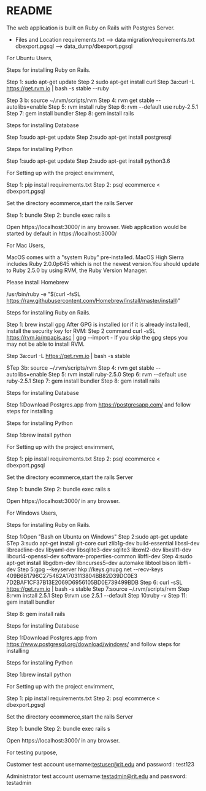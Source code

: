 # README

The web application is built on Ruby on Rails with Postgres Server.

* Files and Location
requirements.txt --> data migration/requirements.txt
dbexport.pgsql --> data_dump/dbexport.pgsql


For Ubuntu Users,

Steps for installing Ruby on Rails.

Step 1: sudo apt-get update
Step 2 sudo apt-get install curl
Step 3a:curl -L https://get.rvm.io | bash -s stable --ruby

Step 3 b: source ~/.rvm/scripts/rvm
Step 4: rvm get stable --autolibs=enable
Step 5: rvm install ruby
Step 6: rvm --default use ruby-2.5.1
Step 7: gem install bundler 
Step 8: gem install rails

Steps for installing Database

Step 1:sudo apt-get update
Step 2:sudo apt-get install postgresql

Steps for installing Python

Step 1:sudo apt-get update
Step 2:sudo apt-get install python3.6

For Setting up with the project envirnment,

Step 1: pip install requirements.txt
Step 2: psql ecommerce < dbexport.pgsql

Set the directory ecommerce,start the rails Server

Step 1: bundle
Step 2: bundle exec rails s

Open https://localhost:3000/ in any browser.
Web application would be started by default in https://localhost:3000/





For Mac Users,

MacOS comes with a "system Ruby" pre-installed. MacOS High Sierra includes Ruby 2.0.0p645 which is not the newest version.You should update to Ruby 2.5.0 by using RVM, the Ruby Version Manager.

Please install Homebrew

/usr/bin/ruby -e "$(curl -fsSL https://raw.githubusercontent.com/Homebrew/install/master/install)"

Steps for installing Ruby on Rails.

Step 1: brew install gpg
After GPG is installed (or if it is already installed), install the security key for RVM:
Step 2 command curl -sSL https://rvm.io/mpapis.asc | gpg --import -
If you skip the gpg steps you may not be able to install RVM.

Step 3a:curl -L https://get.rvm.io | bash -s stable

STep 3b: source ~/.rvm/scripts/rvm
Step 4: rvm get stable --autolibs=enable
Step 5: rvm install ruby-2.5.0
Step 6: rvm --default use ruby-2.5.1
Step 7: gem install bundler 
Step 8: gem install rails

Steps for installing Database

Step 1:Download Postgres.app from https://postgresapp.com/ and follow steps for installing

Steps for installing Python

Step 1:brew install python

For Setting up with the project envirnment,

Step 1: pip install requirements.txt
Step 2: psql ecommerce < dbexport.pgsql

Set the directory ecommerce,start the rails Server

Step 1: bundle
Step 2: bundle exec rails s

Open https://localhost:3000/ in any browser.




For Windows Users,

Steps for installing Ruby on Rails.

Step 1:Open "Bash on Ubuntu on Windows"
Step 2:sudo apt-get update
STep 3:sudo apt-get install git-core curl zlib1g-dev build-essential libssl-dev libreadline-dev libyaml-dev libsqlite3-dev sqlite3 libxml2-dev libxslt1-dev libcurl4-openssl-dev software-properties-common libffi-dev
Step 4:sudo apt-get install libgdbm-dev libncurses5-dev automake libtool bison libffi-dev
Step 5:gpg --keyserver hkp://keys.gnupg.net --recv-keys 409B6B1796C275462A1703113804BB82D39DC0E3 7D2BAF1CF37B13E2069D6956105BD0E739499BDB
Step 6: curl -sSL https://get.rvm.io | bash -s stable
Step 7:source ~/.rvm/scripts/rvm
Step 8:rvm install 2.5.1
Step 9:rvm use 2.5.1 --default
Step 10:ruby -v
Step 11: gem install bundler

Step 8: gem install rails

Steps for installing Database

Step 1:Download Postgres.app from https://www.postgresql.org/download/windows/ and follow steps for installing

Steps for installing Python

Step 1:brew install python

For Setting up with the project envirnment,

Step 1: pip install requirements.txt
Step 2: psql ecommerce < dbexport.pgsql

Set the directory ecommerce,start the rails Server

Step 1: bundle
Step 2: bundle exec rails s

Open https://localhost:3000/ in any browser.



For testing purpose,

Customer test account username:testuser@rit.edu and password : test123

Administrator test account username:testadmin@rit.edu and password: testadmin